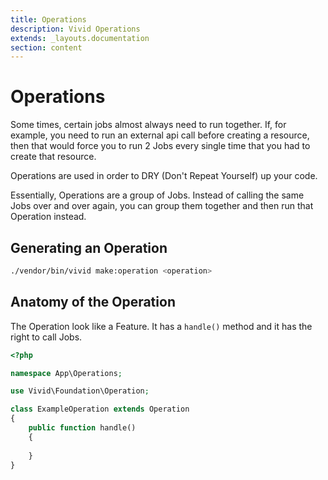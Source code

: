 ```yaml
---
title: Operations
description: Vivid Operations
extends: _layouts.documentation
section: content
---
```


# Operations

Some times, certain jobs almost always need to run together. If, for example, you need to run an external api call before creating a resource,
then that would force you to run 2 Jobs every single time that you had to create that resource.

Operations are used in order to DRY (Don't Repeat Yourself) up your code. 

Essentially, Operations are a group of Jobs. Instead of calling the same Jobs
over and over again, you can group them together and then run that Operation instead. 

## Generating an Operation

```sh
./vendor/bin/vivid make:operation <operation>
```

## Anatomy of the Operation

The Operation look like a Feature. It has a `handle()` method and it has the right to call Jobs.

```php
<?php

namespace App\Operations;

use Vivid\Foundation\Operation;

class ExampleOperation extends Operation
{
    public function handle()
    {
        
    }
}
```